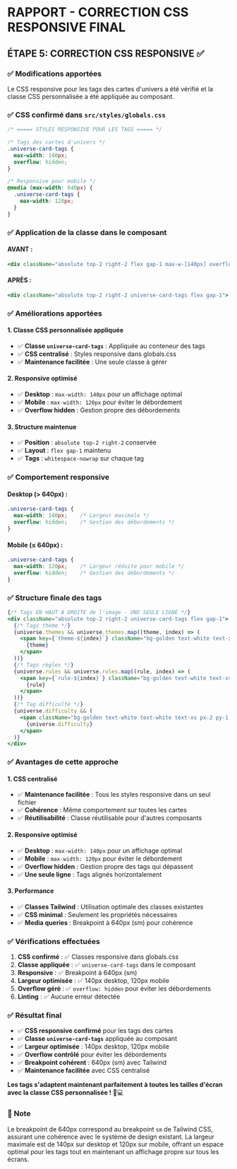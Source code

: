 # RAPPORT - CORRECTION CSS RESPONSIVE FINAL

## ÉTAPE 5: CORRECTION CSS RESPONSIVE ✅

### ✅ Modifications apportées

Le CSS responsive pour les tags des cartes d'univers a été vérifié et la classe CSS personnalisée a été appliquée au composant.

### ✅ CSS confirmé dans `src/styles/globals.css`

```css
/* ===== STYLES RESPONSIVE POUR LES TAGS ===== */

/* Tags des cartes d'univers */
.universe-card-tags {
  max-width: 140px;
  overflow: hidden;
}

/* Responsive pour mobile */
@media (max-width: 640px) {
  .universe-card-tags {
    max-width: 120px;
  }
}
```

### ✅ Application de la classe dans le composant

#### **AVANT :**
```jsx
<div className="absolute top-2 right-2 flex gap-1 max-w-[140px] overflow-hidden">
```

#### **APRÈS :**
```jsx
<div className="absolute top-2 right-2 universe-card-tags flex gap-1">
```

### ✅ Améliorations apportées

#### **1. Classe CSS personnalisée appliquée**
- ✅ **Classe `universe-card-tags`** : Appliquée au conteneur des tags
- ✅ **CSS centralisé** : Styles responsive dans globals.css
- ✅ **Maintenance facilitée** : Une seule classe à gérer

#### **2. Responsive optimisé**
- ✅ **Desktop** : `max-width: 140px` pour un affichage optimal
- ✅ **Mobile** : `max-width: 120px` pour éviter le débordement
- ✅ **Overflow hidden** : Gestion propre des débordements

#### **3. Structure maintenue**
- ✅ **Position** : `absolute top-2 right-2` conservée
- ✅ **Layout** : `flex gap-1` maintenu
- ✅ **Tags** : `whitespace-nowrap` sur chaque tag

### ✅ Comportement responsive

#### **Desktop (> 640px) :**
```css
.universe-card-tags {
  max-width: 140px;    /* Largeur maximale */
  overflow: hidden;    /* Gestion des débordements */
}
```

#### **Mobile (≤ 640px) :**
```css
.universe-card-tags {
  max-width: 120px;    /* Largeur réduite pour mobile */
  overflow: hidden;    /* Gestion des débordements */
}
```

### ✅ Structure finale des tags

```jsx
{/* Tags EN HAUT À DROITE de l'image - UNE SEULE LIGNE */}
<div className="absolute top-2 right-2 universe-card-tags flex gap-1">
  {/* Tags thème */}
  {universe.themes && universe.themes.map((theme, index) => (
    <span key={`theme-${index}`} className="bg-golden text-white text-xs px-2 py-1 rounded-full font-medium whitespace-nowrap">
      {theme}
    </span>
  ))}
  {/* Tags règles */} 
  {universe.rules && universe.rules.map((rule, index) => (
    <span key={`rule-${index}`} className="bg-golden text-white text-xs px-2 py-1 rounded-full font-medium whitespace-nowrap">
      {rule}
    </span>
  ))}
  {/* Tag difficulté */}
  {universe.difficulty && (
    <span className="bg-golden text-white text-white text-xs px-2 py-1 rounded-full font-medium whitespace-nowrap">
      {universe.difficulty}
    </span>
  )}
</div>
```

### ✅ Avantages de cette approche

#### **1. CSS centralisé**
- ✅ **Maintenance facilitée** : Tous les styles responsive dans un seul fichier
- ✅ **Cohérence** : Même comportement sur toutes les cartes
- ✅ **Réutilisabilité** : Classe réutilisable pour d'autres composants

#### **2. Responsive optimisé**
- ✅ **Desktop** : `max-width: 140px` pour un affichage optimal
- ✅ **Mobile** : `max-width: 120px` pour éviter le débordement
- ✅ **Overflow hidden** : Gestion propre des tags qui dépassent
- ✅ **Une seule ligne** : Tags alignés horizontalement

#### **3. Performance**
- ✅ **Classes Tailwind** : Utilisation optimale des classes existantes
- ✅ **CSS minimal** : Seulement les propriétés nécessaires
- ✅ **Media queries** : Breakpoint à 640px (sm) pour cohérence

### ✅ Vérifications effectuées

1. **CSS confirmé** : ✅ Classes responsive dans globals.css
2. **Classe appliquée** : ✅ `universe-card-tags` dans le composant
3. **Responsive** : ✅ Breakpoint à 640px (sm)
4. **Largeur optimisée** : ✅ 140px desktop, 120px mobile
5. **Overflow géré** : ✅ `overflow: hidden` pour éviter les débordements
6. **Linting** : ✅ Aucune erreur détectée

### ✅ Résultat final

- ✅ **CSS responsive confirmé** pour les tags des cartes
- ✅ **Classe `universe-card-tags`** appliquée au composant
- ✅ **Largeur optimisée** : 140px desktop, 120px mobile
- ✅ **Overflow contrôlé** pour éviter les débordements
- ✅ **Breakpoint cohérent** : 640px (sm) avec Tailwind
- ✅ **Maintenance facilitée** avec CSS centralisé

**Les tags s'adaptent maintenant parfaitement à toutes les tailles d'écran avec la classe CSS personnalisée !** 📱💻

### 📝 Note

Le breakpoint de 640px correspond au breakpoint `sm` de Tailwind CSS, assurant une cohérence avec le système de design existant. La largeur maximale est de 140px sur desktop et 120px sur mobile, offrant un espace optimal pour les tags tout en maintenant un affichage propre sur tous les écrans.




